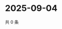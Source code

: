 # 2025-09-04

共 0 条

<!-- BEGIN ZHIHUVIDEO -->
<!-- 最后更新时间 Thu Sep 04 2025 14:16:40 GMT+0800 (China Standard Time) -->

<!-- END ZHIHUVIDEO -->
